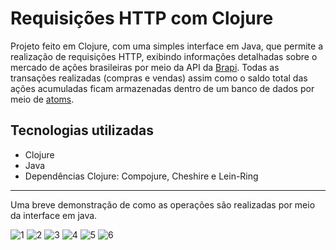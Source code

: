 # Requisições HTTP com Clojure


Projeto feito em Clojure, com uma simples interface em Java, que permite a realização de requisições HTTP, exibindo informações detalhadas sobre o mercado de ações brasileiras por meio da API da [Brapi](https://brapi.dev).
Todas as transações realizadas (compras e vendas) assim como o saldo total das ações acumuladas ficam armazenadas dentro de um banco de dados por meio de [atoms](https://clojure.org/reference/atoms).


## Tecnologias utilizadas

* Clojure
* Java
* Dependências Clojure: Compojure, Cheshire e Lein-Ring
---

Uma breve demonstração de como as operações são realizadas por meio da interface em java.

![1](https://github.com/gustavorch/Clojure-HTTP/assets/111701811/e0521c32-4e33-4dd7-9426-f72352aa23e9)
![2](https://github.com/gustavorch/Clojure-HTTP/assets/111701811/5bd227ad-777a-40e7-a060-91f38e5388ff)
![3](https://github.com/gustavorch/Clojure-HTTP/assets/111701811/5876b59e-441e-4493-aa39-92448aa54b13)
![4](https://github.com/gustavorch/Clojure-HTTP/assets/111701811/1388b417-fc5c-45b8-a643-a4ffa80a77ed)
![5](https://github.com/gustavorch/Clojure-HTTP/assets/111701811/b78e8a88-85a3-4a4e-b7f3-44a6188642e5)
![6](https://github.com/gustavorch/Clojure-HTTP/assets/111701811/cbca45f9-4f03-4d66-a0b1-2f4cbd67cbd0)
